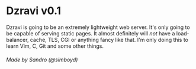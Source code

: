 # Dzravi v0.1

Dzravi is going to be an extremely lightweight web server. 
It's only going to be capable of serving static pages. 
It almost definitely will *not* have a load-balancer, cache, TLS, CGI or anything fancy like that. 
I'm only doing this to learn Vim, C, Git and some other things.

###### Made by Sandro (@simboyd)
